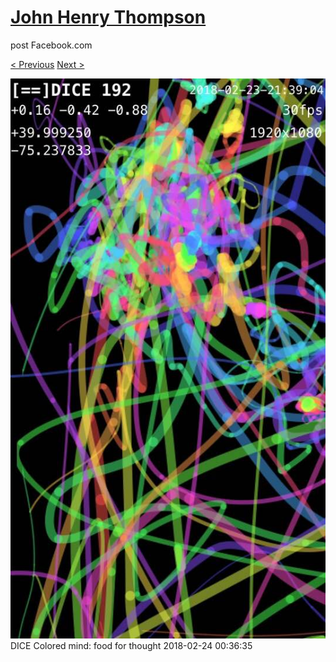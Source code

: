# [John Henry Thompson](../README.md)
post Facebook.com

[< Previous](2018-02-24-1.md) [Next >](2018-02-23-1.md)

[![](../media/2018-02-24/Timeline-Photos-DICE-Colored-mind-food-for-thought.jpg)](../README.md)
DICE Colored mind: food for thought
2018-02-24 00:36:35